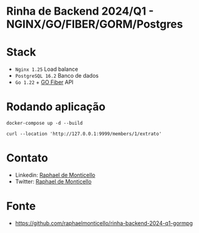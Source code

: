 # Rinha de Backend 2024/Q1 - NGINX/GO/FIBER/GORM/Postgres

# Stack
- `Nginx 1.25` Load balance
- `PostgreSQL 16.2` Banco de dados
- `Go 1.22` + [GO Fiber](https://gofiber.io/) API

# Rodando aplicação
```
docker-compose up -d --build

curl --location 'http://127.0.0.1:9999/members/1/extrato'
```

# Contato
- Linkedin: [Raphael de Monticello](https://www.linkedin.com/in/monticello/)
- Twitter: [Raphael de Monticello](https://twitter.com/RaphaMonticello)

# Fonte
- https://github.com/raphaelmonticello/rinha-backend-2024-q1-gormpg